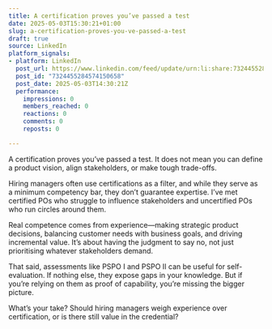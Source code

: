 ```yaml
---
title: A certification proves you’ve passed a test
date: 2025-05-03T15:30:21+01:00
slug: a-certification-proves-you-ve-passed-a-test
draft: true
source: LinkedIn
platform_signals:
- platform: LinkedIn
  post_url: https://www.linkedin.com/feed/update/urn:li:share:7324455284574150658
  post_id: "7324455284574150658"
  post_date: 2025-05-03T14:30:21Z
  performance:
    impressions: 0
    members_reached: 0
    reactions: 0
    comments: 0
    reposts: 0

---
```

A certification proves you’ve passed a test. It does not mean you can define a product vision, align stakeholders, or make tough trade-offs.

Hiring managers often use certifications as a filter, and while they serve as a minimum competency bar, they don’t guarantee expertise. I’ve met certified POs who struggle to influence stakeholders and uncertified POs who run circles around them.

Real competence comes from experience—making strategic product decisions, balancing customer needs with business goals, and driving incremental value. It’s about having the judgment to say no, not just prioritising whatever stakeholders demand.

That said, assessments like PSPO I and PSPO II can be useful for self-evaluation. If nothing else, they expose gaps in your knowledge. But if you’re relying on them as proof of capability, you’re missing the bigger picture.

What’s your take? Should hiring managers weigh experience over certification, or is there still value in the credential?
